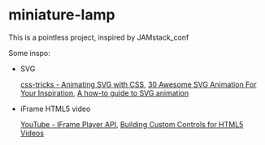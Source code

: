 # miniature-lamp
This is a pointless project, inspired by JAMstack_conf

Some inspo:
- SVG

   [css-tricks - Animating SVG with CSS](https://css-tricks.com/animating-svg-css/),
   [30 Awesome SVG Animation For Your Inspiration](https://www.hongkiat.com/blog/svg-animations/),
   [A how-to guide to SVG animation](https://go.tiny.cloud/blog/guide-svg-animation/)
   
- iFrame HTML5 video

   [YouTube - IFrame Player API](https://developers.google.com/youtube/iframe_api_reference),
   [Building Custom Controls for HTML5 Videos](https://blog.teamtreehouse.com/building-custom-controls-for-html5-videos)
